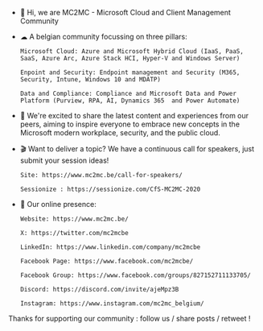 - 👋 Hi, we are MC2MC - Microsoft Cloud and Client Management Community 

- ☁ A belgian community focussing on three pillars: 

      Microsoft Cloud: Azure and Microsoft Hybrid Cloud (IaaS, PaaS, SaaS, Azure Arc, Azure Stack HCI, Hyper-V and Windows Server)

      Enpoint and Security: Endpoint management and Security (M365, Security, Intune, Windows 10 and MDATP)

      Data and Compliance: Compliance and Microsoft Data and Power Platform (Purview, RPA, AI, Dynamics 365  and Power Automate)

        

- 🌱 We're excited to share the latest content and experiences from our peers, aiming to inspire everyone to embrace new concepts in the Microsoft modern workplace, security, and the public cloud.

- 🎬 Want to deliver a topic? We have a continuous call for speakers, just submit your session ideas!

      Site: https://www.mc2mc.be/call-for-speakers/
      
      Sessionize : https://sessionize.com/CfS-MC2MC-2020 

- 🚀 Our online presence:

      Website: https://www.mc2mc.be/
      
      X: https://twitter.com/mc2mcbe
      
      LinkedIn: https://www.linkedin.com/company/mc2mcbe
      
      Facebook Page: https://www.facebook.com/mc2mcbe/
      
      Facebook Group: https://www.facebook.com/groups/827152711133705/

      Discord: https://discord.com/invite/ajeMpz3B
     
      Instagram: https://www.instagram.com/mc2mc_belgium/

Thanks for supporting our community : follow us / share posts / retweet !

<!---
mc2mc/mc2mc is a ✨ special ✨ repository because its `README.md` (this file) appears on your GitHub profile.
You can click the Preview link to take a look at your changes.
--->
